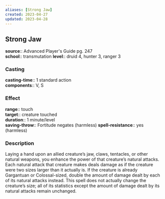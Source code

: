 ```yaml
---
aliases: [Strong Jaw]
created: 2023-04-27
updated: 2023-04-28
---
```


## Strong Jaw

**source**:: Advanced Player's Guide pg. 247  
**school**:: transmutation
**level**:: druid 4, hunter 3, ranger 3

### Casting

**casting-time**:: 1 standard action  
**components**:: V, S

### Effect

**range**:: touch  
**target**:: creature touched  
**duration**:: 1 minute/level  
**saving-throw**:: Fortitude negates (harmless)
**spell-resistance**:: yes (harmless)

### Description

Laying a hand upon an allied creature’s jaw, claws, tentacles, or other natural weapons, you enhance the power of that creature’s natural attacks. Each natural attack that creature makes deals damage as if the creature were two sizes larger than it actually is. If the creature is already Gargantuan or Colossal-sized, double the amount of damage dealt by each of its natural attacks instead. This spell does not actually change the creature’s size; all of its statistics except the amount of damage dealt by its natural attacks remain unchanged.
